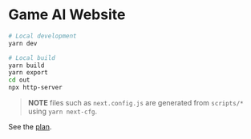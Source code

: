 # Game AI Website

```sh
# Local development
yarn dev

# Local build
yarn build
yarn export
cd out
npx http-server
```

> __NOTE__ files such as `next.config.js` are generated from `scripts/*` using `yarn next-cfg`.

See the [plan](docs/plan.md).
